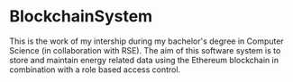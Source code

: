 # BlockchainSystem

This is the work of my intership during my bachelor's degree in Computer Science (in collaboration with RSE).
The aim of this software system is to store and maintain energy related data using the Ethereum blockchain in combination with a role based access control.
